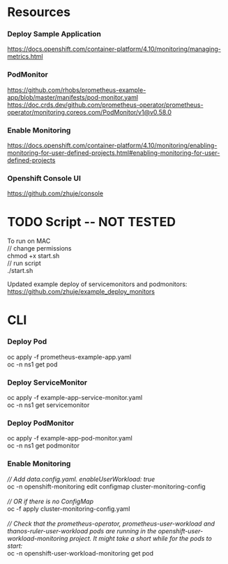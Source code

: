 # Resources 
### Deploy Sample Application 
https://docs.openshift.com/container-platform/4.10/monitoring/managing-metrics.html
### PodMonitor 
https://github.com/rhobs/prometheus-example-app/blob/master/manifests/pod-monitor.yaml
https://doc.crds.dev/github.com/prometheus-operator/prometheus-operator/monitoring.coreos.com/PodMonitor/v1@v0.58.0
### Enable Monitoring 
https://docs.openshift.com/container-platform/4.10/monitoring/enabling-monitoring-for-user-defined-projects.html#enabling-monitoring-for-user-defined-projects
### Openshift Console UI 
https://github.com/zhuje/console

# TODO Script -- NOT TESTED  
To run on MAC </br>
// change permissions </br>
chmod +x start.sh </br>
// run script </br>
./start.sh </br>

Updated example deploy of servicemonitors and podmonitors: https://github.com/zhuje/example_deploy_monitors


# CLI 
### Deploy Pod 
oc apply -f prometheus-example-app.yaml </br>
oc -n ns1 get pod
### Deploy ServiceMonitor 
oc apply -f example-app-service-monitor.yaml </br>
oc -n ns1 get servicemonitor
### Deploy PodMonitor 
oc apply -f example-app-pod-monitor.yaml </br>
oc -n ns1 get podmonitor
### Enable Monitoring  
<i>// Add data.config.yaml. enableUserWorkload: true </br></i>
oc -n openshift-monitoring edit configmap cluster-monitoring-config </br></br>
<i>// OR if there is no ConfigMap </br></i>
oc -f apply cluster-monitoring-config.yaml </br></br>
<i>// Check that the prometheus-operator, prometheus-user-workload and thanos-ruler-user-workload pods are running in the openshift-user-workload-monitoring project. It might take a short while for the pods to start:</br></i>
oc -n openshift-user-workload-monitoring get pod

